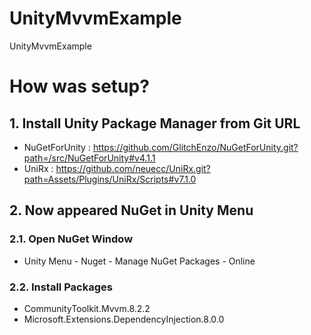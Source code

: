 # UnityMvvmExample
UnityMvvmExample


# How was setup?

## 1. Install Unity Package Manager from Git URL
- NuGetForUnity : https://github.com/GlitchEnzo/NuGetForUnity.git?path=/src/NuGetForUnity#v4.1.1
- UniRx : https://github.com/neuecc/UniRx.git?path=Assets/Plugins/UniRx/Scripts#v7.1.0

## 2. Now appeared NuGet in Unity Menu

### 2.1. Open NuGet Window
- Unity Menu - Nuget - Manage NuGet Packages - Online

### 2.2. Install Packages
- CommunityToolkit.Mvvm.8.2.2
- Microsoft.Extensions.DependencyInjection.8.0.0

